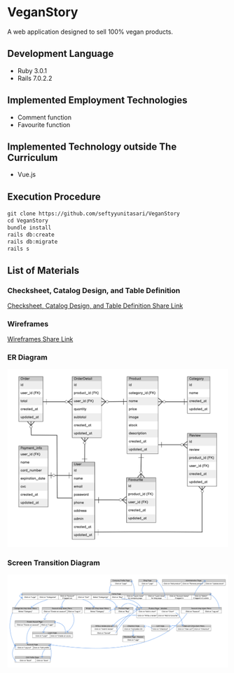 # VeganStory

A web application designed to sell 100% vegan products.

## Development Language
* Ruby 3.0.1
* Rails 7.0.2.2

## Implemented Employment Technologies
* Comment function
* Favourite function

## Implemented Technology outside The Curriculum
* Vue.js

## Execution Procedure
```
git clone https://github.com/seftyyunitasari/VeganStory
cd VeganStory
bundle install
rails db:create
rails db:migrate
rails s
```

## List of Materials
### Checksheet, Catalog Design, and Table Definition
[Checksheet, Catalog Design, and Table Definition Share Link](https://docs.google.com/spreadsheets/d/1EcLTsBIvnO_DQnak9PzefOC8QIufCSG4Dq8ep2_zGKs/edit?usp=sharing)
### Wireframes
[Wireframes Share Link](https://balsamiq.cloud/s3gmnni/psml4zk)
### ER Diagram
![ER Diagram](ERD.png)
### Screen Transition Diagram
![Screen Transition Diagram](ScreenTransitionDiagram.png)
